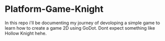 # Platform-Game-Knight
In this repo i'll be documenting my journey of devoloping a simple game to learn how to create a game 2D using GoDot. Dont expect something like Hollow Knight hehe.

